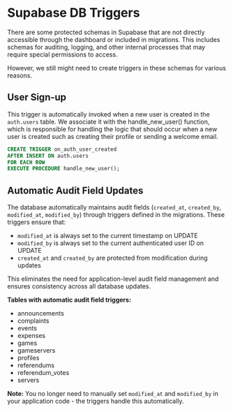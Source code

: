 # Supabase DB Triggers

There are some protected schemas in Supabase that are not directly accessible through the dashboard or included in migrations. This includes schemas for auditing, logging, and other internal processes that may require special permissions to access.

However, we still might need to create triggers in these schemas for various reasons.

## User Sign-up

This trigger is automatically invoked when a new user is created in the `auth.users` table. We associate it with the handle_new_user() function, which is responsible for handling the logic that should occur when a new user is created such as creating their profile or sending a welcome email.

```sql
CREATE TRIGGER on_auth_user_created
AFTER INSERT ON auth.users
FOR EACH ROW
EXECUTE PROCEDURE handle_new_user();
```

## Automatic Audit Field Updates

The database automatically maintains audit fields (`created_at`, `created_by`, `modified_at`, `modified_by`) through triggers defined in the migrations. These triggers ensure that:

- `modified_at` is always set to the current timestamp on UPDATE
- `modified_by` is always set to the current authenticated user ID on UPDATE
- `created_at` and `created_by` are protected from modification during updates

This eliminates the need for application-level audit field management and ensures consistency across all database updates.

**Tables with automatic audit field triggers:**

- announcements
- complaints
- events
- expenses
- games
- gameservers
- profiles
- referendums
- referendum_votes
- servers

**Note:** You no longer need to manually set `modified_at` and `modified_by` in your application code - the triggers handle this automatically.
